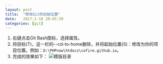 ```yaml
---
layout: post
title:  "修改Git的初始位置"
date:   2017-1-10 20:45:39
categories: [git]
---
```


1. 右键点击Git Bash图标，选择属性。
2. 将目标(T)，这一栏的--cd-to-home删除，并将起始位置(S)：修改为你的项目位置。例如：```D:\PHPnow\htdocs\cofire.github.io```。
3. 完成的效果如下：
![模版目录](https://raw.githubusercontent.com/cofire/cofire.github.io/master/img/git/1/0.png)